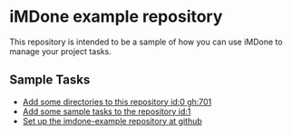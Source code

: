 iMDone example repository
====
This repository is intended to be a sample of how you can use iMDone to manage your project tasks.

Sample Tasks
----
- [Add some directories to this repository id:0 gh:701](#TODO:0)
- [Add some sample tasks to the repository id:1](#TODO:30)
- [Set up the imdone-example repository at github](#DONE:0)
